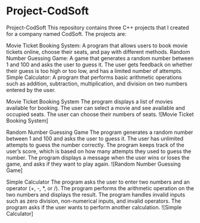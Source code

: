# Project-CodSoft
Project-CodSoft
This repository contains three C++ projects that I created for a company named CodSoft. The projects are:

Movie Ticket Booking System: A program that allows users to book movie tickets online, choose their seats, and pay with different methods.
Random Number Guessing Game: A game that generates a random number between 1 and 100 and asks the user to guess it. The user gets feedback on whether their guess is too high or too low, and has a limited number of attempts.
Simple Calculator: A program that performs basic arithmetic operations such as addition, subtraction, multiplication, and division on two numbers entered by the user.

Movie Ticket Booking System
The program displays a list of movies available for booking.
The user can select a movie and see available and occupied seats.
The user can choose their numbers of seats.
![Movie Ticket Booking System]

Random Number Guessing Game
The program generates a random number between 1 and 100 and asks the user to guess it.
The user has unlimited attempts to guess the number correctly.
The program keeps track of the user’s score, which is based on how many attempts they used to guess the number.
The program displays a message when the user wins or loses the game, and asks if they want to play again.
![Random Number Guessing Game]

Simple Calculator
The program asks the user to enter two numbers and an operator (+, -, *, or /).
The program performs the arithmetic operation on the two numbers and displays the result.
The program handles invalid inputs such as zero division, non-numerical inputs, and invalid operators.
The program asks if the user wants to perform another calculation.
![Simple Calculator]
